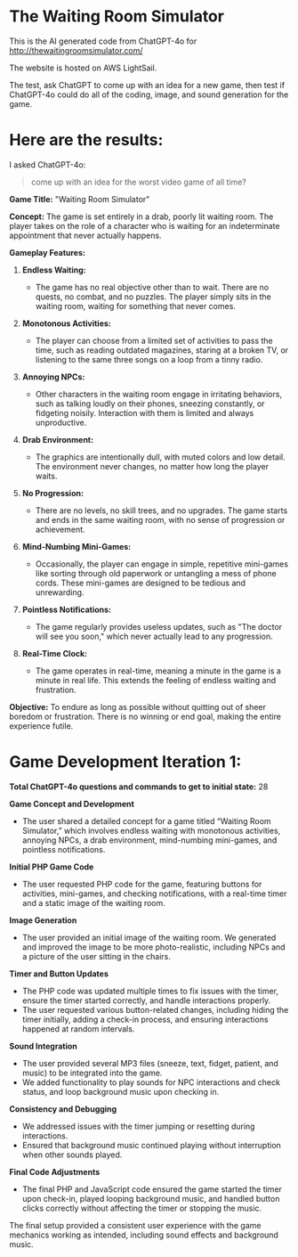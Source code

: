 The Waiting Room Simulator
===============
This is the AI generated code from ChatGPT-4o for http://thewaitingroomsimulator.com/

The website is hosted on AWS LightSail.

The test, ask ChatGPT to come up with an idea for a new game, then test if ChatGPT-4o could do all of the coding, image, and sound generation for the game.

**Here are the results:**
===============

I asked ChatGPT-4o:
> come up with an idea for the worst video game of all time?

**Game Title:** "Waiting Room Simulator"

**Concept:**
The game is set entirely in a drab, poorly lit waiting room. The player takes on the role of a character who is waiting for an indeterminate appointment that never actually happens.

**Gameplay Features:**

1. **Endless Waiting:**
   - The game has no real objective other than to wait. There are no quests, no combat, and no puzzles. The player simply sits in the waiting room, waiting for something that never comes.

2. **Monotonous Activities:**
   - The player can choose from a limited set of activities to pass the time, such as reading outdated magazines, staring at a broken TV, or listening to the same three songs on a loop from a tinny radio.

3. **Annoying NPCs:**
   - Other characters in the waiting room engage in irritating behaviors, such as talking loudly on their phones, sneezing constantly, or fidgeting noisily. Interaction with them is limited and always unproductive.

4. **Drab Environment:**
   - The graphics are intentionally dull, with muted colors and low detail. The environment never changes, no matter how long the player waits.

5. **No Progression:**
   - There are no levels, no skill trees, and no upgrades. The game starts and ends in the same waiting room, with no sense of progression or achievement.

6. **Mind-Numbing Mini-Games:**
   - Occasionally, the player can engage in simple, repetitive mini-games like sorting through old paperwork or untangling a mess of phone cords. These mini-games are designed to be tedious and unrewarding.

7. **Pointless Notifications:**
   - The game regularly provides useless updates, such as "The doctor will see you soon," which never actually lead to any progression.

8. **Real-Time Clock:**
   - The game operates in real-time, meaning a minute in the game is a minute in real life. This extends the feeling of endless waiting and frustration.

**Objective:**
To endure as long as possible without quitting out of sheer boredom or frustration. There is no winning or end goal, making the entire experience futile.

Game Development Iteration 1:
===============
**Total ChatGPT-4o questions and commands to get to initial state:** 28

**Game Concept and Development**

* The user shared a detailed concept for a game titled “Waiting Room Simulator,” which involves endless waiting with monotonous activities, annoying NPCs, a drab environment, mind-numbing mini-games, and pointless notifications.

**Initial PHP Game Code**

* The user requested PHP code for the game, featuring buttons for activities, mini-games, and checking notifications, with a real-time timer and a static image of the waiting room.

**Image Generation**

* The user provided an initial image of the waiting room. We generated and improved the image to be more photo-realistic, including NPCs and a picture of the user sitting in the chairs.

**Timer and Button Updates**

* The PHP code was updated multiple times to fix issues with the timer, ensure the timer started correctly, and handle interactions properly.
* The user requested various button-related changes, including hiding the timer initially, adding a check-in process, and ensuring interactions happened at random intervals.

**Sound Integration**

* The user provided several MP3 files (sneeze, text, fidget, patient, and music) to be integrated into the game.
* We added functionality to play sounds for NPC interactions and check status, and loop background music upon checking in.

**Consistency and Debugging**

* We addressed issues with the timer jumping or resetting during interactions.
* Ensured that background music continued playing without interruption when other sounds played.

**Final Code Adjustments**

* The final PHP and JavaScript code ensured the game started the timer upon check-in, played looping background music, and handled button clicks correctly without affecting the timer or stopping the music.

The final setup provided a consistent user experience with the game mechanics working as intended, including sound effects and background music.
